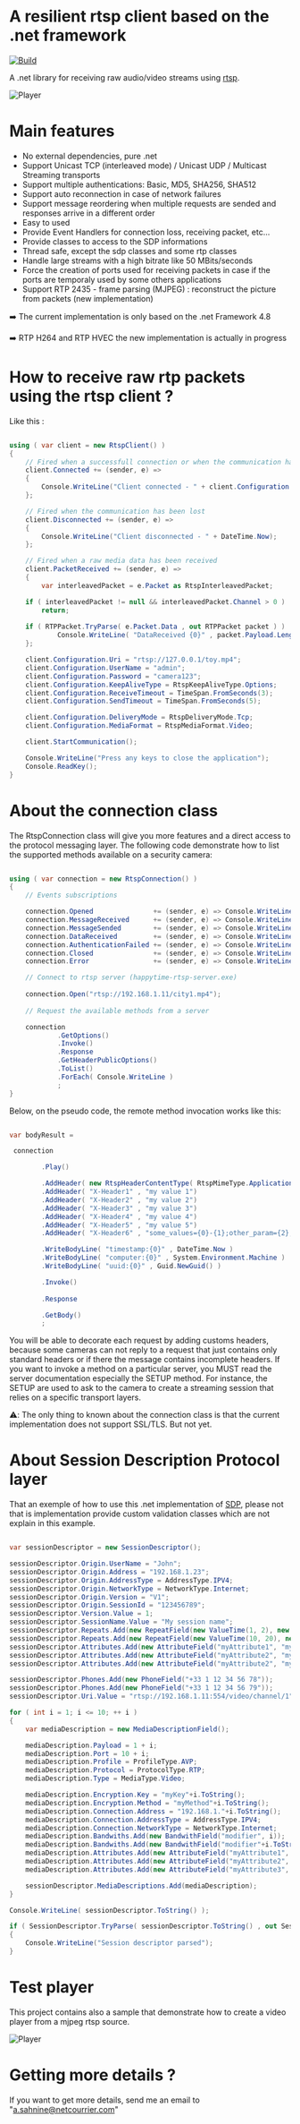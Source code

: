 # A resilient rtsp client based on the .net framework

[![Build](https://github.com/KSAH-42/RabbitOM/actions/workflows/dotnet-desktop.yml/badge.svg)](https://github.com/KSAH-42/RabbitOM/actions/workflows/dotnet-desktop.yml)

A .net library for receiving raw audio/video streams using [rtsp](https://www.rfc-editor.org/rfc/rfc2326). 

![Player](https://github.com/KSAH-42/RabbitOM/blob/master/Resources/Images/RabbitOM.Streaming.Tests.Mjpeg.png)

# Main features

* No external dependencies, pure .net
* Support Unicast TCP (interleaved mode) / Unicast UDP / Multicast Streaming transports
* Support multiple authentications: Basic, MD5, SHA256, SHA512
* Support auto reconnection in case of network failures
* Support message reordering when multiple requests are sended and responses arrive in a different order
* Easy to used
* Provide Event Handlers for connection loss, receiving packet, etc...
* Provide classes to access to the SDP informations
* Thread safe, except the sdp classes and some rtp classes
* Handle large streams with a high bitrate like 50 MBits/seconds
* Force the creation of ports used for receiving packets in case if the ports are temporaly used by some others applications
* Support RTP 2435 - frame parsing (MJPEG) : reconstruct the picture from packets (new implementation)



➡️ The current implementation is only based on the .net Framework 4.8

➡️ RTP H264 and RTP HVEC the new implementation is actually in progress


# How to receive raw rtp packets using the rtsp client ?

Like this :

~~~~C#

using ( var client = new RtspClient() )
{
    // Fired when a successfull connection or when the communication has been recovered after a lost
    client.Connected += (sender, e) =>
    {
        Console.WriteLine("Client connected - " + client.Configuration.Uri);
    };

    // Fired when the communication has been lost
    client.Disconnected += (sender, e) =>
    {
        Console.WriteLine("Client disconnected - " + DateTime.Now);
    };

    // Fired when a raw media data has been received 
    client.PacketReceived += (sender, e) =>
    {
        var interleavedPacket = e.Packet as RtspInterleavedPacket;

	if ( interleavedPacket != null && interleavedPacket.Channel > 0 )
	    return;
	
	if ( RTPPacket.TryParse( e.Packet.Data , out RTPPacket packet ) )
            Console.WriteLine( "DataReceived {0}" , packet.Payload.Length );
    };

    client.Configuration.Uri = "rtsp://127.0.0.1/toy.mp4";
    client.Configuration.UserName = "admin";
    client.Configuration.Password = "camera123";
    client.Configuration.KeepAliveType = RtspKeepAliveType.Options; 
    client.Configuration.ReceiveTimeout = TimeSpan.FromSeconds(3);
    client.Configuration.SendTimeout = TimeSpan.FromSeconds(5);

    client.Configuration.DeliveryMode = RtspDeliveryMode.Tcp;
    client.Configuration.MediaFormat = RtspMediaFormat.Video;

    client.StartCommunication(); 

    Console.WriteLine("Press any keys to close the application");
    Console.ReadKey();
}

~~~~

# About the connection class

The RtspConnection class will give you more features and a direct access to the protocol messaging layer. The following code demonstrate how to list the supported methods available on a security camera:

~~~~C#

using ( var connection = new RtspConnection() )
{
    // Events subscriptions

    connection.Opened               += (sender, e) => Console.WriteLine("Connected");
    connection.MessageReceived      += (sender, e) => Console.WriteLine("Message received");
    connection.MessageSended        += (sender, e) => Console.WriteLine("Message sended");
    connection.DataReceived         += (sender, e) => Console.WriteLine("Data received");
    connection.AuthenticationFailed += (sender, e) => Console.WriteLine("Authentication failed");
    connection.Closed               += (sender, e) => Console.WriteLine("Connection closed");
    connection.Error                += (sender, e) => Console.WriteLine("Error occurs");

    // Connect to rtsp server (happytime-rtsp-server.exe)
    
    connection.Open("rtsp://192.168.1.11/city1.mp4");
     
    // Request the available methods from a server

    connection
            .GetOptions()
            .Invoke()
            .Response
            .GetHeaderPublicOptions()
            .ToList()
            .ForEach( Console.WriteLine )
            ;
}

~~~~

Below, on the pseudo code, the remote method invocation works like this:

~~~~C#

var bodyResult =

 connection

        .Play()

        .AddHeader( new RtspHeaderContentType( RtspMimeType.ApplicationText ) )
        .AddHeader( "X-Header1" , "my value 1")
        .AddHeader( "X-Header2" , "my value 2")
        .AddHeader( "X-Header3" , "my value 3")
        .AddHeader( "X-Header4" , "my value 4")
        .AddHeader( "X-Header5" , "my value 5")
        .AddHeader( "X-Header6" , "some_values={0}-{1};other_param={2};" , 1234 , 4321 , 5000 )

        .WriteBodyLine( "timestamp:{0}" , DateTime.Now )
        .WriteBodyLine( "computer:{0}" , System.Environment.Machine )
        .WriteBodyLine( "uuid:{0}" , Guid.NewGuid() )

        .Invoke()
	
        .Response

        .GetBody()
        ;
~~~~

You will be able to decorate each request by adding customs headers, because some cameras can not reply to a request that just contains only standard headers or if there the message contains incomplete headers. If you want to invoke a method on a particular server, you MUST read the server documentation especially the SETUP method. For instance, the SETUP are used to ask to the camera to create a streaming session that relies on a specific transport layers.

⚠️: The only thing to known about the connection class is that the current implementation does not support SSL/TLS. But not yet.


# About Session Description Protocol layer

That an exemple of how to use this .net implementation of [SDP](https://www.rfc-editor.org/rfc/rfc4566), please not that is implementation provide custom validation classes which are not explain in this example.

~~~~C#

var sessionDescriptor = new SessionDescriptor();

sessionDescriptor.Origin.UserName = "John";
sessionDescriptor.Origin.Address = "192.168.1.23";
sessionDescriptor.Origin.AddressType = AddressType.IPV4;
sessionDescriptor.Origin.NetworkType = NetworkType.Internet;
sessionDescriptor.Origin.Version = "V1";
sessionDescriptor.Origin.SessionId = "123456789";
sessionDescriptor.Version.Value = 1;
sessionDescriptor.SessionName.Value = "My session name";
sessionDescriptor.Repeats.Add(new RepeatField(new ValueTime(1, 2), new ValueTime(3, 4)));
sessionDescriptor.Repeats.Add(new RepeatField(new ValueTime(10, 20), new ValueTime(30, 40)));
sessionDescriptor.Attributes.Add(new AttributeField("myAttribute1", "myValue1"));
sessionDescriptor.Attributes.Add(new AttributeField("myAttribute2", "myValue2"));
sessionDescriptor.Attributes.Add(new AttributeField("myAttribute2", "myValue3"));

sessionDescriptor.Phones.Add(new PhoneField("+33 1 12 34 56 78"));
sessionDescriptor.Phones.Add(new PhoneField("+33 1 12 34 56 79"));
sessionDescriptor.Uri.Value = "rtsp://192.168.1.11:554/video/channel/1";

for ( int i = 1; i <= 10; ++ i )
{
    var mediaDescription = new MediaDescriptionField();

    mediaDescription.Payload = 1 + i;
    mediaDescription.Port = 10 + i;
    mediaDescription.Profile = ProfileType.AVP;
    mediaDescription.Protocol = ProtocolType.RTP;
    mediaDescription.Type = MediaType.Video;

    mediaDescription.Encryption.Key = "myKey"+i.ToString();
    mediaDescription.Encryption.Method = "myMethod"+i.ToString();
    mediaDescription.Connection.Address = "192.168.1."+i.ToString();
    mediaDescription.Connection.AddressType = AddressType.IPV4;
    mediaDescription.Connection.NetworkType = NetworkType.Internet;
    mediaDescription.Bandwiths.Add(new BandwithField("modifier", i));
    mediaDescription.Bandwiths.Add(new BandwithField("modifier"+i.ToString(), i+i));
    mediaDescription.Attributes.Add(new AttributeField("myAttribute1", "myValue1"));
    mediaDescription.Attributes.Add(new AttributeField("myAttribute2", "myValue2"));
    mediaDescription.Attributes.Add(new AttributeField("myAttribute3", "myValue3"));

    sessionDescriptor.MediaDescriptions.Add(mediaDescription);
}

Console.WriteLine( sessionDescriptor.ToString() );

if ( SessionDescriptor.TryParse( sessionDescriptor.ToString() , out SessionDescriptor descriptor ) )
{
    Console.WriteLine("Session descriptor parsed");
}

~~~~

# Test player

This project contains also a sample that demonstrate how to create a video player from a mjpeg rtsp source. 

![Player](https://github.com/KSAH-42/RabbitOM/blob/master/Resources/Images/RabbitOM.Streaming.Tests.Mjpeg.Hik.png)

# Getting more details ?

If you want to get more details, send me an email to "a.sahnine@netcourrier.com"
